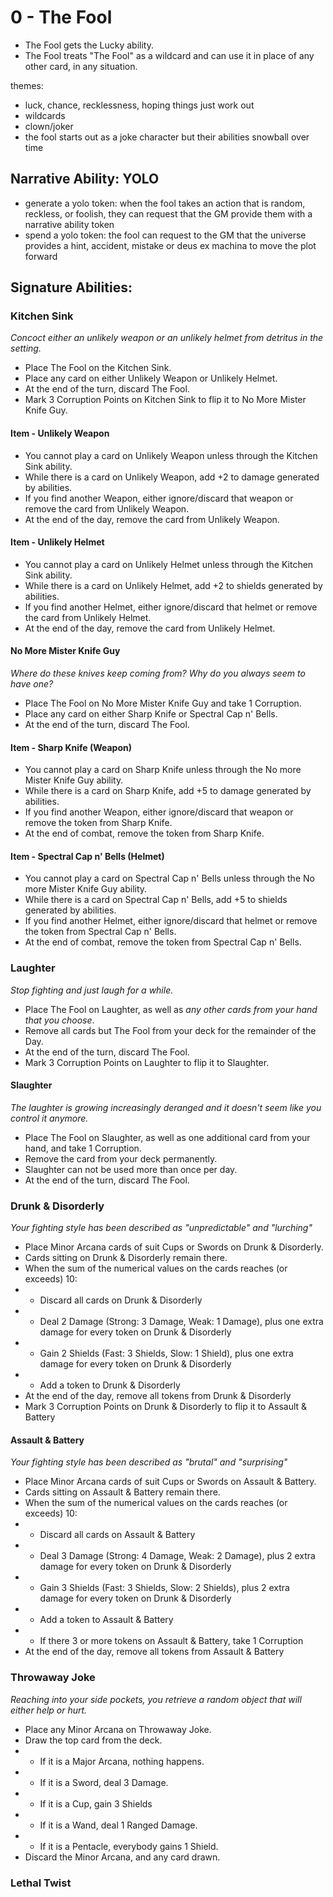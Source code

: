 # 0 - The Fool

* The Fool gets the Lucky ability.
* The Fool treats "The Fool" as a wildcard and can use it in place of any other card, in any situation.

themes:
 - luck, chance, recklessness, hoping things just work out
 - wildcards
 - clown/joker
 - the fool starts out as a joke character but their abilities snowball over time

## Narrative Ability: YOLO
* generate a yolo token: when the fool takes an action that is random, reckless, or foolish, they can request that the GM provide them with a narrative ability token
* spend a yolo token: the fool can request to the GM that the universe provides a hint, accident, mistake or deus ex machina to move the plot forward

## Signature Abilities:

### Kitchen Sink
_Concoct either an unlikely weapon or an unlikely helmet from detritus in the setting._

* Place The Fool on the Kitchen Sink.
* Place any card on either Unlikely Weapon or Unlikely Helmet.
* At the end of the turn, discard The Fool.
* Mark 3 Corruption Points on Kitchen Sink to flip it to No More Mister Knife Guy.

#### Item - Unlikely Weapon
* You cannot play a card on Unlikely Weapon unless through the Kitchen Sink ability.
* While there is a card on Unlikely Weapon, add +2 to damage generated by abilities.
* If you find another Weapon, either ignore/discard that weapon or remove the card from Unlikely Weapon.
* At the end of the day, remove the card from Unlikely Weapon.

#### Item - Unlikely Helmet
* You cannot play a card on Unlikely Helmet unless through the Kitchen Sink ability.
* While there is a card on Unlikely Helmet, add +2 to shields generated by abilities.
* If you find another Helmet, either ignore/discard that helmet or remove the card from Unlikely Helmet.
* At the end of the day, remove the card from Unlikely Helmet.

#### No More Mister Knife Guy
_Where do these knives keep coming from? Why do you always seem to have one?_

* Place The Fool on No More Mister Knife Guy and take 1 Corruption.
* Place any card on either Sharp Knife or Spectral Cap n' Bells.
* At the end of the turn, discard The Fool.

#### Item - Sharp Knife (Weapon)
* You cannot play a card on Sharp Knife unless through the No more Mister Knife Guy ability.
* While there is a card on Sharp Knife, add +5 to damage generated by abilities.
* If you find another Weapon, either ignore/discard that weapon or remove the token from Sharp Knife.
* At the end of combat, remove the token from Sharp Knife.

#### Item - Spectral Cap n' Bells (Helmet)
* You cannot play a card on Spectral Cap n' Bells unless through the No more Mister Knife Guy ability.
* While there is a card on Spectral Cap n' Bells, add +5 to shields generated by abilities.
* If you find another Helmet, either ignore/discard that helmet or remove the token from Spectral Cap n' Bells.
* At the end of combat, remove the token from Spectral Cap n' Bells.


### Laughter
_Stop fighting and just laugh for a while._

* Place The Fool on Laughter, as well as _any other cards from your hand that you choose_.
* Remove all cards but The Fool from your deck for the remainder of the Day.
* At the end of the turn, discard The Fool.
* Mark 3 Corruption Points on Laughter to flip it to Slaughter.

#### Slaughter
_The laughter is growing increasingly deranged and it doesn't seem like you control it anymore._

* Place The Fool on Slaughter, as well as one additional card from your hand, and take 1 Corruption.
* Remove the card from your deck permanently.
* Slaughter can not be used more than once per day.
* At the end of the turn, discard The Fool.


### Drunk & Disorderly
_Your fighting style has been described as "unpredictable" and "lurching"_

* Place Minor Arcana cards of suit Cups or Swords on Drunk & Disorderly.
* Cards sitting on Drunk & Disorderly remain there.
* When the sum of the numerical values on the cards reaches (or exceeds) 10:
* * Discard all cards on Drunk & Disorderly
* * Deal 2 Damage (Strong: 3 Damage, Weak: 1 Damage), plus one extra damage for every token on Drunk & Disorderly
* * Gain 2 Shields (Fast: 3 Shields, Slow: 1 Shield), plus one extra damage for every token on Drunk & Disorderly
* * Add a token to Drunk & Disorderly
* At the end of the day, remove all tokens from Drunk & Disorderly
* Mark 3 Corruption Points on Drunk & Disorderly to flip it to Assault & Battery

#### Assault & Battery
_Your fighting style has been described as "brutal" and "surprising"_

* Place Minor Arcana cards of suit Cups or Swords on Assault & Battery.
* Cards sitting on Assault & Battery remain there.
* When the sum of the numerical values on the cards reaches (or exceeds) 10:
* * Discard all cards on Assault & Battery
* * Deal 3 Damage (Strong: 4 Damage, Weak: 2 Damage), plus 2 extra damage for every token on Drunk & Disorderly
* * Gain 3 Shields (Fast: 3 Shields, Slow: 2 Shields), plus 2 extra damage for every token on Drunk & Disorderly
* * Add a token to Assault & Battery
* * If there 3 or more tokens on Assault & Battery, take 1 Corruption
* At the end of the day, remove all tokens from Assault & Battery

### Throwaway Joke
_Reaching into your side pockets, you retrieve a random object that will either help or hurt._

* Place any Minor Arcana on Throwaway Joke.
* Draw the top card from the deck.
* * If it is a Major Arcana, nothing happens.
* * If it is a Sword, deal 3 Damage.
* * If it is a Cup, gain 3 Shields
* * If it is a Wand, deal 1 Ranged Damage.
* * If it is a Pentacle, everybody gains 1 Shield.
* Discard the Minor Arcana, and any card drawn.

### Lethal Twist
